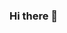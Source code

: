 ### Hi there 👋

<!--
**popac/popac** is a ✨ _special_ ✨ repository because its `README.md` (this file) appears on your GitHub profile.

Here are some ideas to get you started:

- 🔭 I’m currently working on ...
- 🌱 I’m currently learning ...
- 👯 I’m looking to collaborate on ...
- 🤔 I’m looking for help with ...
- 💬 Ask me about ...
📫 How to reach me: aleksandar.popovic.popac@gmail.com
- 😄 Pronouns: ...
- ⚡ Fun fact: ...
-->
